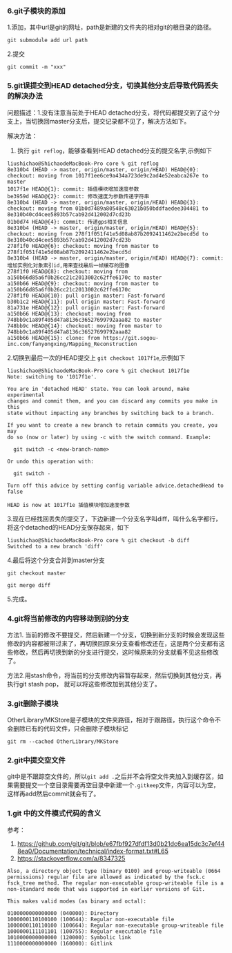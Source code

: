 ### 6.git子模块的添加

1.添加，其中url是git的网址，path是新建的文件夹的相对git的根目录的路径。
```
git submodule add url path
```
2.提交
```
git commit -m "xxx"
```


### 5.git误提交到HEAD detached分支，切换其他分支后导致代码丢失的解决办法
问题描述：1.没有注意当前处于HEAD detached分支，将代码都提交到了这个分支上，当切换回master分支后，提交记录都不见了，解决方法如下。

解决方法：

1. 执行 ``git reflog``，能够查看到HEAD detached分支的提交名字,示例如下
```
liushichao@ShichaodeMacBook-Pro core % git reflog    
8e310b4 (HEAD -> master, origin/master, origin/HEAD) HEAD@{0}: checkout: moving from 1017f1ee6ce9a434a723de9c2ad4e52eabca267e to master
1017f1e HEAD@{1}: commit: 插值模块增加速度参数
be3959d HEAD@{2}: commit: 修改速度为参数传递字符串
8e310b4 (HEAD -> master, origin/master, origin/HEAD) HEAD@{3}: checkout: moving from 01b0d7489a80548c63021b050bddfaedee304481 to 8e310b40cd4cee5893b57cab92d412002d7cd23b
01b0d74 HEAD@{4}: commit: 传递gps相关信息
8e310b4 (HEAD -> master, origin/master, origin/HEAD) HEAD@{5}: checkout: moving from 278f1f051f41e5d08ab87b2092411462e2becd5d to 8e310b40cd4cee5893b57cab92d412002d7cd23b
278f1f0 HEAD@{6}: checkout: moving from master to 278f1f051f41e5d08ab87b2092411462e2becd5d
8e310b4 (HEAD -> master, origin/master, origin/HEAD) HEAD@{7}: commit: 增加实例化对象索引id,用来查找最后一帧缓存的图像
278f1f0 HEAD@{8}: checkout: moving from a150b66d85a6f0b26cc21c2013002c62ffe6170c to master
a150b66 HEAD@{9}: checkout: moving from master to a150b66d85a6f0b26cc21c2013002c62ffe6170c
278f1f0 HEAD@{10}: pull origin master: Fast-forward
b30b1c2 HEAD@{11}: pull origin master: Fast-forward
81a731e HEAD@{12}: pull origin master: Fast-forward
a150b66 HEAD@{13}: checkout: moving from 748bb9c1a89f405d47a8136c36527699792aaa82 to master
748bb9c HEAD@{14}: checkout: moving from master to 748bb9c1a89f405d47a8136c36527699792aaa82
a150b66 HEAD@{15}: clone: from https://git.sogou-inc.com/fanyongxing/Mapping_Reconstruction
```
2.切换到最后一次的HEAD提交上 ``git checkout 1017f1e``,示例如下
```
liushichao@ShichaodeMacBook-Pro core % git checkout 1017f1e
Note: switching to '1017f1e'.

You are in 'detached HEAD' state. You can look around, make experimental
changes and commit them, and you can discard any commits you make in this
state without impacting any branches by switching back to a branch.

If you want to create a new branch to retain commits you create, you may
do so (now or later) by using -c with the switch command. Example:

  git switch -c <new-branch-name>

Or undo this operation with:

  git switch -

Turn off this advice by setting config variable advice.detachedHead to false

HEAD is now at 1017f1e 插值模块增加速度参数
```

3.现在已经找回丢失的提交了，下边新建一个分支名字叫diff，叫什么名字都行，将这个detached的HEAD分支保存起来，如下

```
liushichao@ShichaodeMacBook-Pro core % git checkout -b diff
Switched to a new branch 'diff'
```

4.最后将这个分支合并到master分支
```
git checkout master

git merge diff
```
5.完成。


### 4.git将当前修改的内容移动到别的分支

方法1. 当前的修改不要提交，然后新建一个分支，切换到新分支的时候会发现这些修改的内容都被带过来了，再切换回原来分支查看修改还在，这是两个分支都有这些修改，然后再切换到新的分支进行提交，这时候原来的分支就看不见这些修改了。

方法2.用stash命令，将当前的分支修改内容暂存起来，然后切换到其他分支，再执行git stash pop， 就可以将这些修改加到其他分支了。



### 3.git删除子模块

OtherLibrary/MKStore是子模块的文件夹路径，相对于跟路径，执行这个命令不会删除已有的代码文件，只会删除子模块标记

```
git rm --cached OtherLibrary/MKStore
```


### 2.git中提交空文件

git中是不跟踪空文件的，所以``git add .``之后并不会将空文件夹加入到缓存区，如果需要提交一个空目录需要再空目录中新建一个``.gitkeep``文件，内容可以为空，这样再add然后commit就会有了。


### 1.git 中的文件模式代码的含义

参考：
1. https://github.com/git/git/blob/e67fbf927dfdf13d0b21dc6ea15dc3c7ef448ea0/Documentation/technical/index-format.txt#L65
2. https://stackoverflow.com/a/8347325

```
Also, a directory object type (binary 0100) and group-writeable (0664 permissions) regular file are allowed as indicated by the fsck.c fsck_tree method. The regular non-executable group-writeable file is a non-standard mode that was supported in earlier versions of Git.

This makes valid modes (as binary and octal):

0100000000000000 (040000): Directory
1000000110100100 (100644): Regular non-executable file
1000000110110100 (100664): Regular non-executable group-writeable file
1000000111101101 (100755): Regular executable file
1010000000000000 (120000): Symbolic link
1110000000000000 (160000): Gitlink
```
